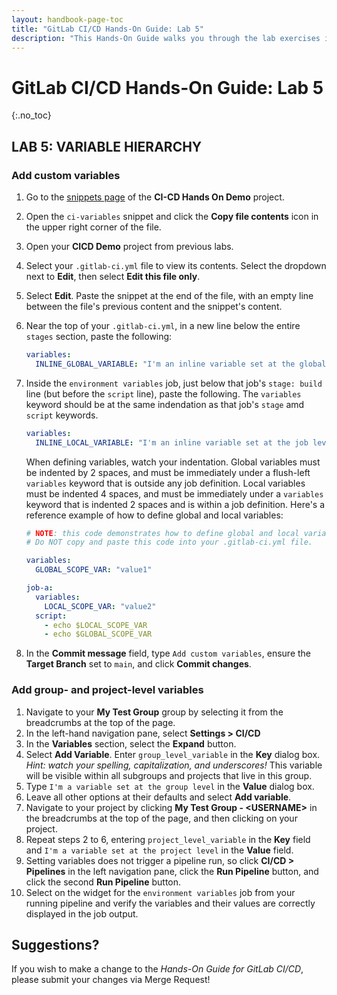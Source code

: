 ```yaml
---
layout: handbook-page-toc
title: "GitLab CI/CD Hands-On Guide: Lab 5"
description: "This Hands-On Guide walks you through the lab exercises in the GitLab CI/CD course."
---
```

# GitLab CI/CD Hands-On Guide: Lab 5
{:.no_toc}

## LAB 5: VARIABLE HIERARCHY

### Add custom variables 

1. Go to the [snippets page](https://ilt.gitlabtraining.cloud/professional-services-classes/gitlab-ci-cd/gitlab-cicd-hands-on-demo/-/snippets) of the **CI-CD Hands On Demo** project.
1. Open the `ci-variables` snippet and click the **Copy file contents** icon in the upper right corner of the file.
1. Open your **CICD Demo** project from previous labs.
1. Select your `.gitlab-ci.yml` file to view its contents. Select the dropdown next to **Edit**, then select **Edit this file only**. 
1. Select **Edit**. Paste the snippet at the end of the file, with an empty line between the file's previous content and the snippet's content.
1. Near the top of your `.gitlab-ci.yml`, in a new line below the entire `stages` section, paste the following:
    ```yml
    variables: 
      INLINE_GLOBAL_VARIABLE: "I'm an inline variable set at the global level of the CI/CD configuration file"
    ```
1. Inside the `environment variables` job, just below that job's `stage: build` line (but before the `script` line), paste the following. The `variables` keyword should be at the same indendation as that job's `stage` amd `script` keywords.
    ```yml
    variables:   
      INLINE_LOCAL_VARIABLE: "I'm an inline variable set at the job level of the CI/CD configuration file"
    ```
    When defining variables, watch your indentation. Global variables must be indented by 2 spaces, and must be immediately under a flush-left `variables` keyword that is outside any job definition. Local variables must be indented 4 spaces, and must be immediately under a `variables` keyword that is indented 2 spaces and is within a job definition. Here's a reference example of how to define global and local variables:

    ```yml
    # NOTE: this code demonstrates how to define global and local variables. 
    # Do NOT copy and paste this code into your .gitlab-ci.yml file.

    variables:
      GLOBAL_SCOPE_VAR: "value1"
    
    job-a:
      variables:
        LOCAL_SCOPE_VAR: "value2"
      script:
        - echo $LOCAL_SCOPE_VAR
        - echo $GLOBAL_SCOPE_VAR
    ```

1. In the **Commit message** field, type `Add custom variables`, ensure the **Target Branch** set to `main`, and click **Commit changes**.

### Add group- and project-level variables

1. Navigate to your **My Test Group** group by selecting it from the breadcrumbs at the top of the page.
1. In the left-hand navigation pane, select **Settings > CI/CD**
1. In the **Variables** section, select the **Expand** button.
1. Select **Add Variable**. Enter `group_level_variable` in the **Key** dialog box. *Hint: watch your spelling, capitalization, and underscores!* This variable will be visible within all subgroups and projects that live in this group.
1. Type `I'm a variable set at the group level` in the **Value** dialog box.
1. Leave all other options at their defaults and select **Add variable**.  
1. Navigate to your project by clicking **My Test Group - \<USERNAME\>** in the breadcrumbs at the top of the page, and then clicking on your project.
1. Repeat steps 2 to 6, entering `project_level_variable` in the **Key** field and `I'm a variable set at the project level` in the **Value** field. 
1. Setting variables does not trigger a pipeline run, so click **CI/CD > Pipelines** in the left navigation pane, click the **Run Pipeline** button, and click the second **Run Pipeline** button.
1. Select on the widget for the `environment variables` job from your running pipeline and verify the variables and their values are correctly displayed in the job output.

## Suggestions?

If you wish to make a change to the *Hands-On Guide for GitLab CI/CD*, please submit your changes via Merge Request!
